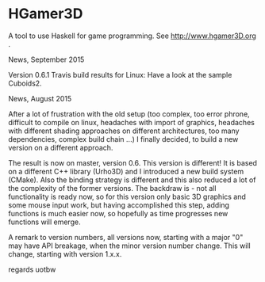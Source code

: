 HGamer3D
========

 A tool to use Haskell for game programming. See http://www.hgamer3D.org .

 News, September 2015
 
 Version 0.6.1
 Travis build results for Linux: <a img="https://travis-ci.org/urs-of-the-backwoods/HGamer3D.svg?branch=master">
 Have a look at the sample Cuboids2.
 
  
 News, August 2015

 After a lot of frustration with the old setup (too complex, too error phrone, difficult to compile on linux, headaches with import of graphics, headaches with different shading approaches on different architectures, too many dependencies, complex build chain ...) I finally decided, to build a new version on a different approach.

 The result is now on master, version 0.6. This version is different! It is based on a different C++ library (Urho3D) and I introduced a new build system (CMake). Also the binding strategy is different and this also reduced a lot of the complexity of the former versions. The backdraw is - not all functionality is ready now, so for this version only basic 3D graphics and some mouse input work, but having accomplished this step, adding functions is much easier now, so hopefully as time progresses new functions will emerge.

 A remark to version numbers, all versions now, starting with a major "0" may have API breakage, when the minor version number change. This will change, starting with version 1.x.x.

 regards
 uotbw

